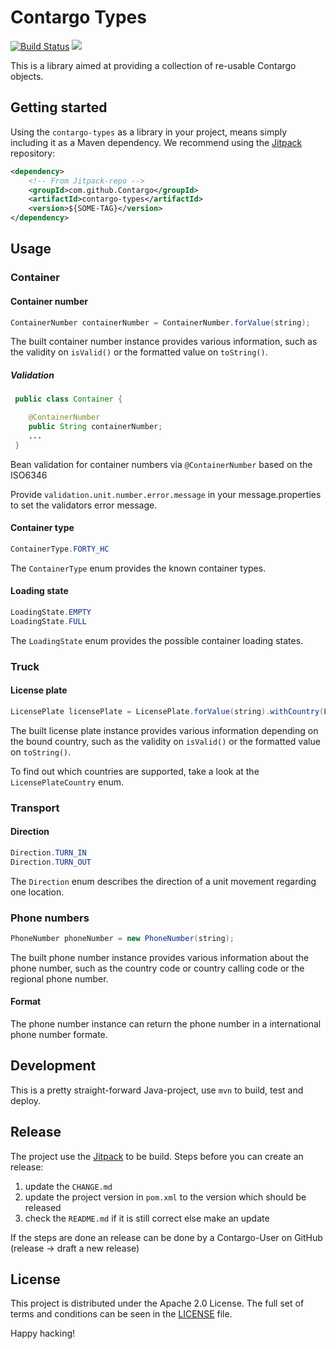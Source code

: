 Contargo Types
===============

[![Build Status](https://travis-ci.org/Contargo/contargo-types.svg?branch=master)](https://travis-ci.org/Contargo/contargo-types)
[![](https://jitpack.io/v/Contargo/contargo-types.svg)](https://jitpack.io/#Contargo/contargo-types)

This is a library aimed at providing a collection of re-usable Contargo objects.

## Getting started

Using the `contargo-types` as a library in your project, means simply including
it as a Maven dependency. We recommend using the [Jitpack](https://jitpack.io)
repository:

```xml
<dependency>
    <!-- From Jitpack-repo -->
    <groupId>com.github.Contargo</groupId>
    <artifactId>contargo-types</artifactId>
    <version>${SOME-TAG}</version>
</dependency>
```

## Usage

### Container

#### Container number

```java
ContainerNumber containerNumber = ContainerNumber.forValue(string);
```

The built container number instance provides various information, such as the
validity on `isValid()` or the formatted value on `toString()`.


##### Validation

```java
 public class Container {

    @ContainerNumber
    public String containerNumber;
    ...
 }
```

Bean validation for container numbers via ```@ContainerNumber``` based on the ISO6346

Provide `validation.unit.number.error.message` in your message.properties to set the validators error message.

#### Container type

```java
ContainerType.FORTY_HC
```

The `ContainerType` enum provides the known container types.

#### Loading state

```java
LoadingState.EMPTY
LoadingState.FULL
```

The `LoadingState` enum provides the possible container loading states.

### Truck

#### License plate

```java
LicensePlate licensePlate = LicensePlate.forValue(string).withCountry(LicensePlateCountry.GERMANY);
```

The built license plate instance provides various information depending on the
bound country, such as the validity on `isValid()` or the formatted value on
`toString()`.

To find out which countries are supported, take a look at the
`LicensePlateCountry` enum.

### Transport

#### Direction

```java
Direction.TURN_IN
Direction.TURN_OUT
```

The `Direction` enum describes the direction of a unit movement regarding one location.

### Phone numbers

```java
PhoneNumber phoneNumber = new PhoneNumber(string);
```
The built phone number instance provides various information about the phone number, such as the country code or country calling code or the regional phone number. 

#### Format
The phone number instance can return the phone number in a international phone number formate.

## Development

This is a pretty straight-forward Java-project, use `mvn` to build, test and
deploy.

## Release

The project use the [Jitpack](https://jitpack.io) to be build.
Steps before you can create an release:
1. update the `CHANGE.md`
2. update the project version in `pom.xml` to the version which should be released
3. check the `README.md` if it is still correct else make an update

If the steps are done an release can be done by a Contargo-User on GitHub (release -> draft a new release) 

## License

This project is distributed under the Apache 2.0 License. The full set of
terms and conditions can be seen in the [LICENSE](LICENSE) file.


Happy hacking!
